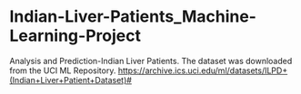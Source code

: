 # Indian-Liver-Patients_Machine-Learning-Project
Analysis and Prediction-Indian Liver Patients.
The dataset was downloaded from the UCI ML Repository.
https://archive.ics.uci.edu/ml/datasets/ILPD+(Indian+Liver+Patient+Dataset)#
